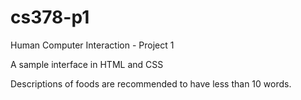 # cs378-p1
Human Computer Interaction - Project 1

A sample interface in HTML and CSS

Descriptions of foods are recommended to have less than 10 words.
